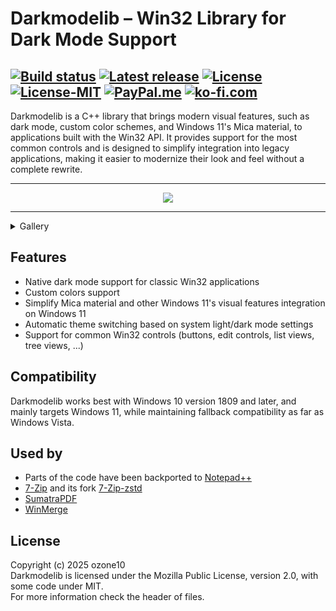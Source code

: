 # Darkmodelib – Win32 Library for Dark Mode Support

[![Build status](https://img.shields.io/github/actions/workflow/status/ozone10/darkmodelib/build_win.yml?logo=Github)](https://github.com/ozone10/darkmodelib/actions)
[![Latest release](https://img.shields.io/github/v/release/ozone10/darkmodelib?include_prereleases)](https://github.com/ozone10/darkmodelib/releases/latest)
[![License](https://img.shields.io/github/license/ozone10/darkmodelib)](https://www.mozilla.org/en-US/MPL/2.0/)
[![License-MIT](https://img.shields.io/badge/license-MIT-green)](./LICENSE-MIT.md)
[![PayPal.me](https://img.shields.io/badge/PayPal-me-00457C?&logo=paypal&logoColor=white&maxAge=2592000)](https://paypal.me/ozone10/)
[![ko-fi.com](https://img.shields.io/badge/Ko--fi-Buy_Me_a_Tea-F16061?logo=ko-fi&logoColor=white&maxAge=2592000)](https://ko-fi.com/ozone10/)
---

Darkmodelib is a C++ library that brings modern visual features, such as dark mode, custom color schemes, and Windows 11's Mica material, to applications built with the Win32 API. It provides support for the most common controls and is designed to simplify integration into legacy applications, making it easier to modernize their look and feel without a complete rewrite.

* * *

<p align="center">
  <img src="https://i.imgur.com/CCJ5txa.png">
</p>

* * *

<details>
  <summary>Gallery</summary>

  <p align="center">
    <img src="https://i.imgur.com/XH9Egmz.png">
  </p>

  <p align="center">
    <img src="https://i.imgur.com/0NMYNBh.png">
  </p>

</details>

## Features

- Native dark mode support for classic Win32 applications
- Custom colors support
- Simplify Mica material and other Windows 11's visual features integration on Windows 11
- Automatic theme switching based on system light/dark mode settings
- Support for common Win32 controls (buttons, edit controls, list views, tree views, ...)

## Compatibility

Darkmodelib works best with Windows 10 version 1809 and later, and mainly targets Windows 11, while maintaining fallback compatibility as far as Windows Vista.

## Used by

- Parts of the code have been backported to [Notepad++](https://github.com/notepad-plus-plus/notepad-plus-plus/blob/master/PowerEditor/src/NppDarkMode.cpp)
- [7-Zip](https://github.com/ozone10/7zip-Dark7zip) and its fork [7-Zip-zstd](https://github.com/ozone10/7zip-Dark7zip/tree/7z-zstd)
- [SumatraPDF](https://github.com/sumatrapdfreader/sumatrapdf)
- [WinMerge](https://github.com/WinMerge/winmerge)

## License

Copyright (c) 2025 ozone10  
Darkmodelib is licensed under the Mozilla Public License, version 2.0, with some code under MIT.  
For more information check the header of files.
